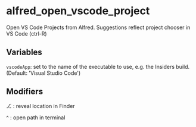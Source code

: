 # alfred_open_vscode_project

Open VS Code Projects from Alfred. Suggestions reflect project chooser in VS Code (ctrl-R)

## Variables

`vscodeApp`: set to the name of the executable to use, e.g. the Insiders build. (Default: 'Visual Studio Code')

## Modifiers

⎇ : reveal location in Finder

^ : open path in terminal

